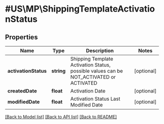 # #US\MP\ShippingTemplateActivationStatus

## Properties

Name | Type | Description | Notes
------------ | ------------- | ------------- | -------------
**activationStatus** | **string** | Shipping Template Activation Status, possible values can be NOT_ACTIVATED or ACTIVATED | [optional]
**createdDate** | **float** | Activation Date | [optional]
**modifiedDate** | **float** | Activation Status Last Modified Date | [optional]


[[Back to Model list]](../) [[Back to API list]](../../Api/US/MP) [[Back to README]](../../README.md)
